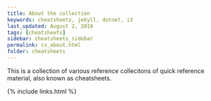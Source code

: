 ```yaml
---
title: About the collection
keywords: cheatsheets, jekyll, dotnet, i3
last_updated: August 2, 2019
tags: [cheatsheets]
sidebar: cheatsheets_sidebar
permalink: cs_about.html
folder: cheatsheets
---
```


This is a collection of various reference collecitons of quick reference material, also known as cheatsheets.

{% include links.html %}
